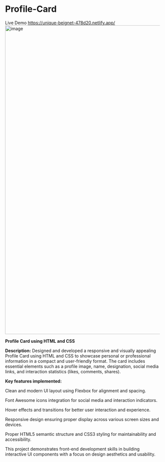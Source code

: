 # Profile-Card
Live Demo https://unique-beignet-478d20.netlify.app/
<img width="1919" height="1002" alt="image" src="https://github.com/user-attachments/assets/17aeecb0-27d5-4200-9167-ae88e157f25d" />

**Profile Card using HTML and CSS**

**Description:**
Designed and developed a responsive and visually appealing Profile Card using HTML and CSS to showcase personal or professional information in a compact and user-friendly format. The card includes essential elements such as a profile image, name, designation, social media links, and interaction statistics (likes, comments, shares).


**Key features implemented:**

Clean and modern UI layout using Flexbox for alignment and spacing.

Font Awesome icons integration for social media and interaction indicators.

Hover effects and transitions for better user interaction and experience.

Responsive design ensuring proper display across various screen sizes and devices.

Proper HTML5 semantic structure and CSS3 styling for maintainability and accessibility.

This project demonstrates front-end development skills in building interactive UI components with a focus on design aesthetics and usability.

